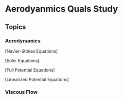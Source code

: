 # Aerodyanmics Quals Study

## Topics

### Aerodynamics

[Navier-Stokes Equations]

[Euler Equations]

[Full Potential Equations]

[Linearized Potential Equations]




### Viscous Flow
